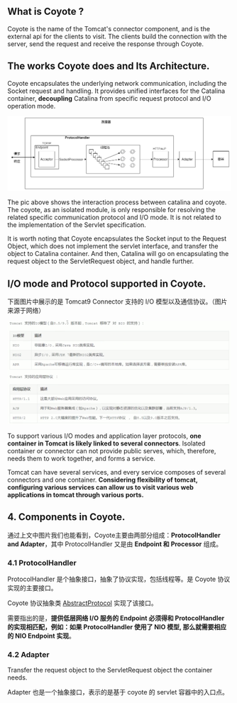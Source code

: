 ## What is Coyote ?
Coyote is the name of the Tomcat's connector component, and is the external api for the clients to 
visit. The clients build the connection with the server, send the request and receive the response 
through Coyote.

## The works Coyote does and Its Architecture.
Coyote encapsulates the underlying network communication, including the Socket request and handling. 
It provides unified interfaces for the Catalina container, **decoupling** Catalina from specific 
request protocol and I/O operation mode.

![tomcat_connector](../pics/tomcat-connector.png)

The pic above shows the interaction process between catalina and coyote. The coyote, as an isolated 
module, is only responsible for resolving the related specific communication protocol and I/O mode.
It is not related to the implementation of the Servlet specification.

It is worth noting that Coyote encapsulates the Socket input to the Request Object, which does not 
implement the servlet interface, and transfer the object to Catalina container. And then, Catalina 
will go on encapsulating the request object to the ServletRequest object, and handle further.

## I/O mode and Protocol supported in Coyote.
下面图片中展示的是 Tomcat9 Connector 支持的 I/O 模型以及通信协议。（图片来源于网络）

![img.png](../pics/io_protocol.png)

To support various I/O modes and application layer protocols, **one container in Tomcat is likely 
linked to several connectors**. Isolated container or connector can not provide public serves, which, 
therefore, needs them to work together, and forms a service.

Tomcat can have several services, and every service composes of several connectors and one container. 
**Considering flexibility of tomcat, configuring various services can allow us to visit various web 
applications in tomcat through various ports.**

## 4. Components in Coyote.
通过上文中图片我们也能看到，Coyote主要由两部分组成：**ProtocolHandler and Adapter**，其中 ProtocolHandler 
又是由 **Endpoint 和 Processor** 组成。

### 4.1 ProtocolHandler
ProtocolHandler 是个抽象接口，抽象了协议实现，包括线程等。是 Coyote 协议实现的主要接口。

Coyote 协议抽象类 [AbstractProtocol](./Coyote/AbstractProtocol.md) 实现了该接口。

需要指出的是，**提供低层网络 I/O 服务的 Endpoint 必须得和 ProtocolHandler 的实现相匹配，例如：如果 
ProtocolHandler 使用了 NIO 模型, 那么就需要相应的 NIO Endpoint 实现**。

### 4.2 Adapter
Transfer the request object to the ServletRequest object the container needs.

Adapter 也是一个抽象接口，表示的是基于 coyote 的 servlet 容器中的入口点。

